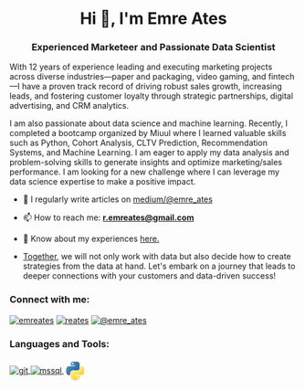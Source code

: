 <h1 align="center">Hi 👋, I'm Emre Ates</h1>
<h3 align="center">Experienced Marketeer and Passionate Data Scientist</h3>

With 12 years of experience leading and executing marketing projects across diverse industries—paper and packaging, video gaming, and fintech—I have a proven track record of driving robust sales growth, increasing leads, and fostering customer loyalty through strategic partnerships, digital advertising, and CRM analytics.

I am also passionate about data science and machine learning. Recently, I completed a bootcamp organized by Miuul where I learned valuable skills such as Python, Cohort Analysis, CLTV Prediction, Recommendation Systems, and Machine Learning. I am eager to apply my data analysis and problem-solving skills to generate insights and optimize marketing/sales performance. I am looking for a new challenge where I can leverage my data science expertise to make a positive impact.

- 📝 I regularly write articles on [medium/@emre_ates](https://medium.com/@emre_ates)

- 📫 How to reach me: **r.emreates@gmail.com**

- 📄 Know about my experiences [here.](https://1drv.ms/b/s!Aq23FKnCpDMvoqFz9RzHYHArFzFKOA?e=3pMDwh)

- [Together](https://www.upwork.com/freelancers/~01dc680066407bb890), we will not only work with data but also decide how to create strategies from the data at hand. Let's embark on a journey that leads to deeper connections with your customers and data-driven success!

<h3 align="left">Connect with me:</h3>
<p align="left">
<a href="https://linkedin.com/in/emreates" target="blank"><img align="center" src="https://raw.githubusercontent.com/rahuldkjain/github-profile-readme-generator/master/src/images/icons/Social/linked-in-alt.svg" alt="emreates" height="30" width="40" /></a>
<a href="https://kaggle.com/reates" target="blank"><img align="center" src="https://raw.githubusercontent.com/rahuldkjain/github-profile-readme-generator/master/src/images/icons/Social/kaggle.svg" alt="reates" height="30" width="40" /></a>
<a href="https://medium.com/@emre_ates" target="blank"><img align="center" src="https://raw.githubusercontent.com/rahuldkjain/github-profile-readme-generator/master/src/images/icons/Social/medium.svg" alt="@emre_ates" height="30" width="40" /></a>
</p>

<h3 align="left">Languages and Tools:</h3>
<p align="left"> 
<a href="https://git-scm.com/" target="_blank" rel="noreferrer"> <img align="center" src="https://www.vectorlogo.zone/logos/git-scm/git-scm-icon.svg" alt="git" width="40" height="40"/> </a> 
<a href="https://www.microsoft.com/en-us/sql-server" target="_blank" rel="noreferrer"> <img align="center" src="https://www.svgrepo.com/show/303229/microsoft-sql-server-logo.svg" alt="mssql" width="40" height="40"/> </a> 
<a href="https://www.python.org" target="_blank" rel="noreferrer"> <img align="center" src="https://raw.githubusercontent.com/devicons/devicon/master/icons/python/python-original.svg" alt="python" width="40" height="40"/> </a> 
</p>
